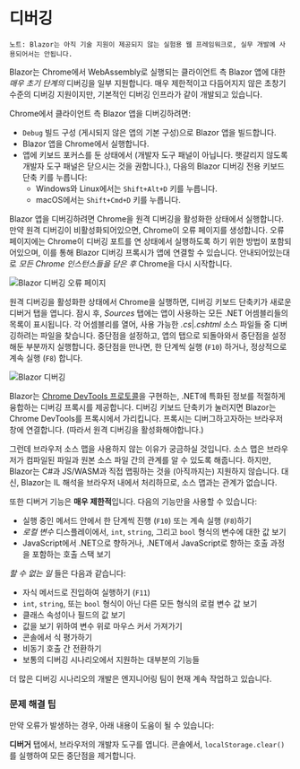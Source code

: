 # 디버깅

`노트: Blazor는 아직 기술 지원이 제공되지 않는 실험용 웹 프레임워크로, 실무 개발에 사용되어서는 안됩니다.`

Blazor는 Chrome에서 WebAssembly로 실행되는 클라이언트 측 Blazor 앱에 대한 _매우 초기 단계의_ 디버깅을 일부 지원합니다. 매우 제한적이고 다듬어지지 않은 초창기 수준의 디버깅 지원이지만, 기본적인 디버깅 인프라가 같이 개발되고 있습니다.

Chrome에서 클라이언트 측 Blazor 앱을 디버깅하려면:

* `Debug` 빌드 구성 \(게시되지 않은 앱의 기본 구성\)으로 Blazor 앱을 빌드합니다.
* Blazor 앱을 Chrome에서 실행합니다.
* 앱에 키보드 포커스를 둔 상태에서 \(개발자 도구 패널이 아닙니다. 햇갈리지 않도록 개발자 도구 패널은 닫으시는 것을 권합니다.\), 다음의 Blazor 디버깅 전용 키보드 단축 키를 누릅니다:
  * Windows와 Linux에서는 `Shift+Alt+D` 키를 누릅니다.
  * macOS에서는 `Shift+Cmd+D` 키를 누릅니다.

Blazor 앱을 디버깅하려면 Chrome을 원격 디버깅을 활성화한 상태에서 실행합니다. 만약 원격 디버깅이 비활성화되어있으면, Chrome이 오류 페이지를 생성합니다. 오류 페이지에는 Chrome이 디버깅 포트를 연 상태에서 실행하도록 하기 위한 방법이 포함되어있으며, 이를 통해 Blazor 디버깅 프록시가 앱에 연결할 수 있습니다. 안내되어있는대로 _모든 Chrome 인스턴스들을 닫은 후_ Chrome을 다시 시작합니다.

![Blazor 디버깅 오류 페이지](https://user-images.githubusercontent.com/1874516/43123091-01ec0796-8ed8-11e8-844c-23b4e6e9d069.png)

원격 디버깅을 활성화한 상태에서 Chrome을 실행하면, 디버깅 키보드 단축키가 새로운 디버거 탭을 엽니다. 잠시 후, _Sources_ 탭에는 앱이 사용하는 모든 .NET 어셈블리들의 목록이 표시됩니다. 각 어셈블리를 열어, 사용 가능한 _.cs_|_.cshtml_ 소스 파일들 중 디버깅하려는 파일을 찾습니다. 중단점을 설정하고, 앱의 탭으로 되돌아와서 중단점을 설정해둔 부분까지 실행합니다. 중단점을 만나면, 한 단계씩 실행 \(`F10`\) 하거나, 정상적으로 계속 실행 \(`F8`\) 합니다.

![Blazor 디버깅](https://user-images.githubusercontent.com/1874516/43123060-efb0b3b0-8ed7-11e8-9ea5-97aa34247a0b.png)

Blazor는 [Chrome DevTools 프로토콜](https://chromedevtools.github.io/devtools-protocol/)을 구현하는, .NET에 특화된 정보를 적절하게 융합하는 디버깅 프록시를 제공합니다. 디버깅 키보드 단축키가 눌러지면 Blazor는 Chrome DevTools를 프록시에서 가리킵니다. 프록시는 디버그하고자하는 브라우저 창에 연결합니다. \(따라서 원격 디버깅을 활성화해야합니다.\)

그런데 브라우저 소스 맵을 사용하지 않는 이유가 궁금하실 것입니다. 소스 맵은 브라우저가 컴파일된 파일과 원본 소스 파일 간의 관계를 알 수 있도록 해줍니다. 하지만, Blazor는 C\#과 JS/WASM과 직접 맵핑하는 것을 \(아직까지는\) 지원하지 않습니다. 대신, Blazor는 IL 해석을 브라우저 내에서 처리하므로, 소스 맵과는 관계가 없습니다.

또한 디버거 기능은 **매우 제한적**입니다. 다음의 기능만을 사용할 수 있습니다:

* 실행 중인 메서드 안에서 한 단계씩 진행 \(`F10`\) 또는 계속 실행 \(`F8`\)하기
* _로컬 변수_ 디스플레이에서, `int`, `string`, 그리고 `bool` 형식의 변수에 대한 값 보기
* JavaScript에서 .NET으로 향하거나, .NET에서 JavaScript로 향하는 호출 과정을 포함하는 호출 스택 보기

_할 수 없는 일_ 들은 다음과 같습니다:

* 자식 메서드로 진입하여 실행하기 \(`F11`\)
* `int`, `string`, 또는 `bool` 형식이 아닌 다른 모든 형식의 로컬 변수 값 보기
* 클래스 속성이나 필드의 값 보기
* 값을 보기 위하여 변수 위로 마우스 커서 가져가기
* 콘솔에서 식 평가하기
* 비동기 호출 간 전환하기
* 보통의 디버깅 시나리오에서 지원하는 대부분의 기능들

더 많은 디버깅 시나리오의 개발은 엔지니어링 팀이 현재 계속 작업하고 있습니다.

### 문제 해결 팁 <a id="troubleshooting-tip"></a>

만약 오류가 발생하는 경우, 아래 내용이 도움이 될 수 있습니다:

**디버거** 탭에서, 브라우저의 개발자 도구를 엽니다. 콘솔에서, `localStorage.clear()` 를 실행하여 모든 중단점을 제거합니다.

